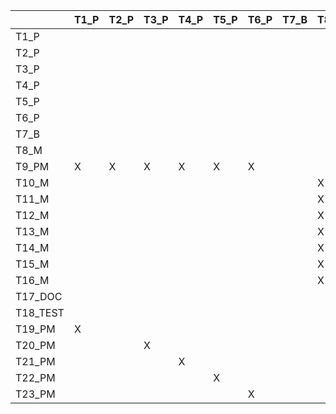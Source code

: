 |       | T1_P   | T2_P   | T3_P   |  T4_P  |  T5_P  |  T6_P   |  T7_B  |  T8_M  |  T9_PM  |  T10_M  |  T11_M  |  T12_M  |  T13_M  |  T14_M  |  T15_M  |  T16_M  |  T17_DOC  |  T18_TEST  |  T19_PM  |  T20_PM  |  T21_PM  |  T22_PM  |  T23_PM  |      
|--------|---|---|---|---|---|---|---|---|---|---|---|---|---|---|---|---|---|---|---|---|---|---|---|      
|T1_P    |   |   |   |   |   |   |   |   |   |   |   |   |   |   |   |   |   |   |   |   |   |   |   |      
|T2_P    |   |   |   |   |   |   |   |   |   |   |   |   |   |   |   |   |   |   |   |   |   |   |   |      
|T3_P    |   |   |   |   |   |   |   |   |   |   |   |   |   |   |   |   |   |   |   |   |   |   |   |      
|T4_P    |   |   |   |   |   |   |   |   |   |   |   |   |   |   |   |   |   |   |   |   |   |   |   |      
|T5_P    |   |   |   |   |   |   |   |   |   |   |   |   |   |   |   |   |   |   |   |   |   |   |   |      
|T6_P    |   |   |   |   |   |   |   |   |   |   |   |   |   |   |   |   |   |   |   |   |   |   |   |      
|T7_B    |   |   |   |   |   |   |   |   |   |   |   |   |   |   |   |   |   |   |   |   |   |   |   |      
|T8_M    |   |   |   |   |   |   |   |   |   |   |   |   |   |   |   |   |   |   |   |   |   |   |   |      
|T9_PM   | X | X | X | X | X | X |   |   |   | X | X | X | X | X | X | X |   |   |   |   |   |   |   |      
|T10_M   |   |   |   |   |   |   |   | X |   |   |   |   |   |   |   |   |   |   |   |   |   |   |   |      
|T11_M   |   |   |   |   |   |   |   | X |   |   |   |   |   |   |   |   |   |   |   |   |   |   |   |      
|T12_M   |   |   |   |   |   |   |   | X |   |   |   |   |   |   |   |   |   |   |   |   |   |   |   |      
|T13_M   |   |   |   |   |   |   |   | X |   |   |   |   |   |   |   |   |   |   |   |   |   |   |   |      
|T14_M   |   |   |   |   |   |   |   | X |   |   |   |   |   |   |   |   |   |   |   |   |   |   |   |      
|T15_M   |   |   |   |   |   |   |   | X |   |   |   |   |   |   |   |   |   |   |   |   |   |   |   |      
|T16_M   |   |   |   |   |   |   |   | X |   |   |   |   |   |   |   |   |   |   |   |   |   |   |   |      
|T17_DOC |   |   |   |   |   |   |   |   |   | X | X | X | X | X | X | X |   |   |   |   |   |   |   |      
|T18_TEST|   |   |   |   |   |   |   |   |   | X | X | X | X | X | X | X |   |   |   |   |   |   |   |      
|T19_PM  | X |   |   |   |   |   |   |   |   | X | X |   |   |   |   |   |   |   |   |   |   |   |   |      
|T20_PM  |   |   | X |   |   |   |   |   |   | X | X |   |   |   |   |   |   |   |   |   |   |   |   |      
|T21_PM  |   |   |   | X |   |   |   |   |   | X | X |   |   |   |   |   |   |   |   |   |   |   |   |      
|T22_PM  |   |   |   |   | X |   |   |   |   | X | X |   |   |   |   |   |   |   |   |   |   |   |   |      
|T23_PM  |   |   |   |   |   | X |   |   |   | X | X |   |   |   |   |   |   |   |   |   |   |   |   |          
